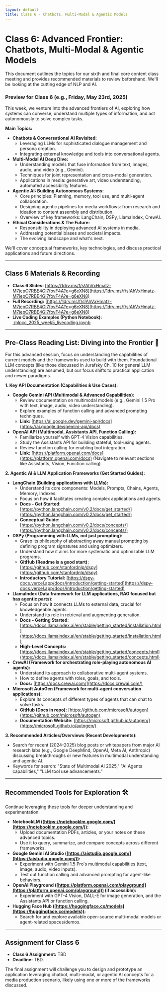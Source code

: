 ```yaml
---
layout: default
title: Class 6 - Chatbots, Multi-Modal & Agentic Models
---
```


# Class 6: Advanced Frontier: Chatbots, Multi-Modal & Agentic Models

This document outlines the topics for our sixth and final core content class meeting and provides recommended materials to review beforehand. We'll be looking at the cutting edge of NLP and AI.

### Preview for Class 6 (e.g., Friday, May 23rd, 2025)

This week, we venture into the advanced frontiers of AI, exploring how systems can converse, understand multiple types of information, and act autonomously to solve complex tasks.

**Main Topics:**

* **Chatbots & Conversational AI Revisited:**
    * Leveraging LLMs for sophisticated dialogue management and persona creation.
    * Integrating external knowledge and tools into conversational agents.
* **Multi-Modal AI Deep Dive:**
    * Understanding models that fuse information from text, images, audio, and video (e.g., Gemini).
    * Techniques for joint representation and cross-modal generation.
    * Applications in media: generative art, video understanding, automated accessibility features.
* **Agentic AI: Building Autonomous Systems:**
    * Core principles: Planning, memory, tool use, and multi-agent collaboration.
    * Designing agentic pipelines for media workflows: from research and ideation to content assembly and distribution.
    * Overview of key frameworks: LangChain, DSPy, LlamaIndex, CrewAI.
* **Ethical Considerations & The Future:**
    * Responsibility in deploying advanced AI systems in media.
    * Addressing potential biases and societal impacts.
    * The evolving landscape and what's next.

We'll cover conceptual frameworks, key technologies, and discuss practical applications and future directions.

---
## Class 6 Materials & Recording

* **Class 6 Slides:** [https://1drv.ms/f/s!AhVxHmatz-M7jepO7RBE4GI7fovF4A?e=g6eXN8](https://1drv.ms/f/s!AhVxHmatz-M7jepO7RBE4GI7fovF4A?e=g6eXN8)
* **Full Recording:** [https://1drv.ms/f/s!AhVxHmatz-M7jepO7RBE4GI7fovF4A?e=g6eXN8](https://1drv.ms/f/s!AhVxHmatz-M7jepO7RBE4GI7fovF4A?e=g6eXN8)
* **Live Coding Examples (Python Notebook):** [./nlpcc_2025_week5_livecoding.ipynb](./nlpcc_2025_week5_livecoding.ipynb)

---
## Pre-Class Reading List: Diving into the Frontier 🚀

For this advanced session, focus on understanding the capabilities of current models and the frameworks used to build with them. Foundational LLM concepts (like those discussed in Jurafsky Ch. 10 for general LLM understanding) are assumed, but our focus shifts to practical application and newer paradigms.

**1. Key API Documentation (Capabilities & Use Cases):**

* **Google Gemini API (Multimodal & Advanced Capabilities):**
    * Review documentation on multimodal models (e.g., Gemini 1.5 Pro with text, image, audio, video understanding).
    * Explore examples of function calling and advanced prompting techniques.
    * **Link:** [https://ai.google.dev/gemini-api/docs](https://ai.google.dev/gemini-api/docs)
* **OpenAI API (Multimodal, Assistants API, Function Calling):**
    * Familiarize yourself with GPT-4 Vision capabilities.
    * Study the Assistants API for building stateful, tool-using agents.
    * Review function calling for enabling tool integration.
    * **Link:** [https://platform.openai.com/docs](https://platform.openai.com/docs) (Navigate to relevant sections like Assistants, Vision, Function calling)

**2. Agentic AI & LLM Application Frameworks (Get Started Guides):**

* **LangChain (Building applications with LLMs):**
    * Understand its core components: Models, Prompts, Chains, Agents, Memory, Indexes.
    * Focus on how it facilitates creating complex applications and agents.
    * **Docs - Get Started:** [https://python.langchain.com/v0.2/docs/get_started/](https://python.langchain.com/v0.2/docs/get_started/)
    * **Conceptual Guide:** [https://python.langchain.com/v0.2/docs/concepts/](https://python.langchain.com/v0.2/docs/concepts/)
* **DSPy (Programming with LLMs, not just prompting):**
    * Grasp its philosophy of abstracting away manual prompting by defining program signatures and using optimizers.
    * Understand how it aims for more systematic and optimizable LLM programs.
    * **GitHub (Readme is a good start):** [https://github.com/stanfordnlp/dspy](https://github.com/stanfordnlp/dspy)
    * **Introductory Tutorial:** [https://dspy-docs.vercel.app/docs/introduction/getting-started](https://dspy-docs.vercel.app/docs/introduction/getting-started)
* **LlamaIndex (Data framework for LLM applications, RAG focused but has agentic parts):**
    * Focus on how it connects LLMs to external data, crucial for knowledgeable agents.
    * Understand its role in retrieval and augmenting generation.
    * **Docs - Getting Started:** [https://docs.llamaindex.ai/en/stable/getting_started/installation.html](https://docs.llamaindex.ai/en/stable/getting_started/installation.html)
    * **High-Level Concepts:** [https://docs.llamaindex.ai/en/stable/getting_started/concepts.html](https://docs.llamaindex.ai/en/stable/getting_started/concepts.html)
* **CrewAI (Framework for orchestrating role-playing autonomous AI agents):**
    * Understand its approach to collaborative multi-agent systems.
    * How to define agents with roles, goals, and tools.
    * **Docs:** [https://docs.crewai.com/](https://docs.crewai.com/)
* **Microsoft AutoGen (Framework for multi-agent conversation applications):**
    * Explore its concepts of different types of agents that can chat to solve tasks.
    * **GitHub (Docs in repo):** [https://github.com/microsoft/autogen](https://github.com/microsoft/autogen)
    * **Documentation Website:** [https://microsoft.github.io/autogen/](https://microsoft.github.io/autogen/)

**3. Recommended Articles/Overviews (Recent Developments):**
* Search for recent (2024-2025) blog posts or whitepapers from major AI research labs (e.g., Google DeepMind, OpenAI, Meta AI, Anthropic) discussing breakthroughs or new features in multimodal understanding and agentic AI.
* Keywords for search: "State of Multimodal AI 2025," "AI Agents capabilities," "LLM tool use advancements."

---
## Recommended Tools for Exploration 🛠️

Continue leveraging these tools for deeper understanding and experimentation.

* **NotebookLM ([https://notebooklm.google.com/](https://notebooklm.google.com/)):**
    * Upload documentation PDFs, articles, or your notes on these advanced topics.
    * Use it to query, summarize, and compare concepts across different frameworks.
* **Google Gemini AI Studio ([https://aistudio.google.com/](https://aistudio.google.com/)):**
    * Experiment with Gemini 1.5 Pro's multimodal capabilities (text, image, audio, video inputs).
    * Test out function calling and advanced prompting for agent-like behaviors.
* **OpenAI Playground ([https://platform.openai.com/playground](https://platform.openai.com/playground)) (if accessible):**
    * Experiment with GPT-4 Vision, DALL-E for image generation, and the Assistants API or function calling.
* **Hugging Face Hub ([https://huggingface.co/models](https://huggingface.co/models)):**
    * Search for and explore available open-source multi-modal models or agent-related spaces/demos.

---
## Assignment for Class 6

* **Class 6 Assignment:** TBD
* **Deadline:** TBD.

The final assignment will challenge you to design and prototype an application leveraging chatbot, multi-modal, or agentic AI concepts for a media production scenario, likely using one or more of the frameworks discussed.